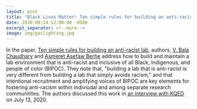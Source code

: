 ```yaml
---
layout: post
title: "Black Lives Matter: Ten simple rules for building an anti-racist lab"
date: 2020-08-14 12:00:00 -0500
excerpt_separator: <!--more-->
image: img/gaslighting.jpg
---
```


In the paper, [Ten simple rules for building an anti-racist lab][ten-rules], authors, [V. Bala Chaudhary][chaudhary] and [Asmeret Asefaw Berhe][berhe] address <!--more--> how to build and maintain a lab environment that is anti-racist and inclusive of all Black, Indigenous, and people of color (BIPOC). They note that, "building a lab that is anti-racist is very different from building a lab that simply avoids racism," and that intentional recruitment and amplifying voices of BIPOC are key elements for fostering anti-racism within indiviudal and among separate research communitites. The authors discussed this work in [an interview with KQED][interiew-kqed] on July 13, 2020.

[ten-rules]: https://nam01.safelinks.protection.outlook.com/?url=https%3A%2F%2Fecoevorxiv.org%2F4a9p8%2F%3Ffbclid%3DIwAR1aVIM3I3Ieyyb4VYSVXyCdjAcFNP0iy8dxu1HjAU9s66yrt8VAJCQH_PQ&data=01%7C01%7Cjglover%40stanfordhealthcare.org%7C043df87b38524e16d87108d83ecfcea4%7C9866b506dc9d48ddb7203a50db77a1cc%7C0&sdata=sZ%2BDaoJ52qQWJChw5MPjFRU7H0L7RdftvL%2FR30x0npw%3D&reserved=0
[chaudhary]: https://nam01.safelinks.protection.outlook.com/?url=http%3A%2F%2Fwww.balachaudhary.com%2Findex.html&data=01%7C01%7Cjglover%40stanfordhealthcare.org%7C043df87b38524e16d87108d83ecfcea4%7C9866b506dc9d48ddb7203a50db77a1cc%7C0&sdata=QiLLz7IWJAdjevkTy12PUXZRNXfyOFV53jOVBADy9OU%3D&reserved=0
[berhe]: https://nam01.safelinks.protection.outlook.com/?url=https%3A%2F%2Fnews.ucmerced.edu%2Fnews%2F2020%2Fprofessor-and-falasco-chair-berhe-recognized-carnegie-corporation-distinguished-immigrant&data=01%7C01%7Cjglover%40stanfordhealthcare.org%7C043df87b38524e16d87108d83ecfcea4%7C9866b506dc9d48ddb7203a50db77a1cc%7C0&sdata=0M5cNdLgUMqKroInZfiqEa%2FfzL98yztq4ZcczsguFWo%3D&reserved=0
[interiew-kqed]: https://nam01.safelinks.protection.outlook.com/?url=https%3A%2F%2Fwww.kqed.org%2Fscience%2F1966972%2Ften-simple-rules-for-building-an-anti-racist-research-lab&data=01%7C01%7Cjglover%40stanfordhealthcare.org%7C043df87b38524e16d87108d83ecfcea4%7C9866b506dc9d48ddb7203a50db77a1cc%7C0&sdata=PrbBrjqz%2Bey0%2BZTZwZVkulC0Y9tbivoKEtHTs%2Fs5qrM%3D&reserved=0
